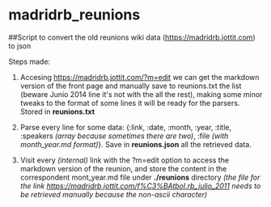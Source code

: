 # madridrb_reunions
##Script to convert the old reunions wiki data (https://madridrb.jottit.com) to json

Steps made:

1. Accesing https://madridrb.jottit.com/?m=edit we can get the markdown version of the front page and manually save to reunions.txt the list (beware  Junio 2014 line it's not with the all the rest), making some minor tweaks to the format of some lines it will be ready for the parsers. Stored in **reunions.txt**

2. Parse every line for some data: {:link, :date, :month, :year, :title, :speakers _(array because sometimes there are two)_, :file _(with month_year.md format)_}. Save in **reunions.json** all the retrieved data.

3. Visit every _(internal)_ link with the ?m=edit option to access the markdown version of the reunion, and store the content in the correspondent mont_year.md file under **./reunions** directory _(the file for the link https://madridrb.jottit.com/f%C3%BAtbol.rb_julio_2011 needs to be retrieved manually because the non-ascii character)_




